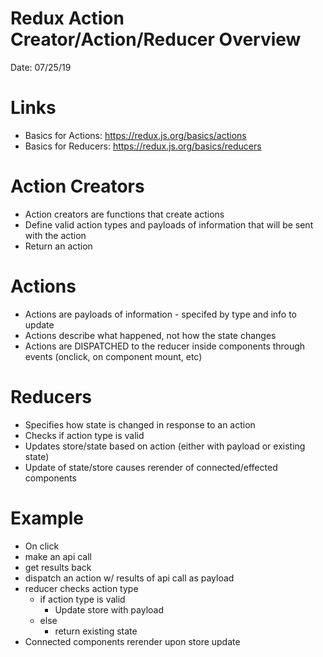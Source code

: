 # Redux Action Creator/Action/Reducer Overview 
Date: 07/25/19

# Links
- Basics for Actions: https://redux.js.org/basics/actions
- Basics for Reducers: https://redux.js.org/basics/reducers

# Action Creators
- Action creators are functions that create actions
- Define valid action types and payloads of information that will be sent with the action
- Return an action

# Actions
- Actions are payloads of information - specifed by type and info to update
- Actions describe what happened, not how the state changes
- Actions are DISPATCHED to the reducer inside components through events (onclick, on component mount, etc)

# Reducers
- Specifies how state is changed in response to an action
- Checks if action type is valid
- Updates store/state based on action (either with payload or existing state)
- Update of state/store causes rerender of connected/effected components

# Example
- On click
- make an api call
- get results back
- dispatch an action w/ results of api call as payload
- reducer checks action type 
    - if action type is valid
        - Update store with payload
    - else
        - return existing state
- Connected components rerender upon store update